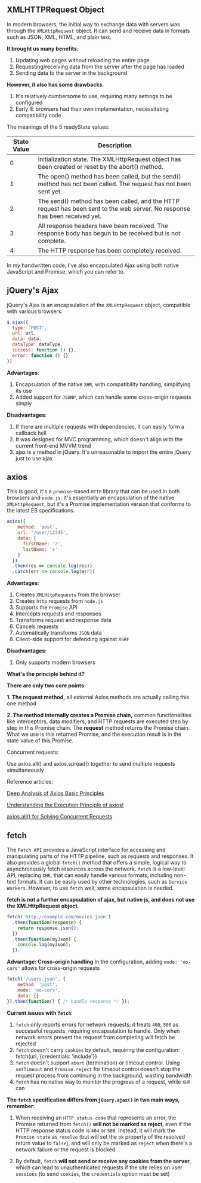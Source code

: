 ## XMLHTTPRequest Object

In modern browsers, the initial way to exchange data with servers was through the `XMLHttpRequest` object. It can send and receive data in formats such as JSON, XML, HTML, and plain text.

**It brought us many benefits**:

1. Updating web pages without reloading the entire page
2. Requesting/receiving data from the server after the page has loaded
3. Sending data to the server in the background

**However, it also has some drawbacks**:

1. It's relatively cumbersome to use, requiring many settings to be configured
2. Early IE browsers had their own implementation, necessitating compatibility code

The meanings of the 5 readyState values:

| State Value | Description |
| ------ | ------ |
| 0 | Initialization state. The XMLHttpRequest object has been created or reset by the abort() method. |
| 1 | The open() method has been called, but the send() method has not been called. The request has not been sent yet. |
| 2 | The send() method has been called, and the HTTP request has been sent to the web server. No response has been received yet. |
| 3 | All response headers have been received. The response body has begun to be received but is not complete. |
| 4 | The HTTP response has been completely received. |

In my handwritten code, I've also encapsulated Ajax using both native JavaScript and Promise, which you can refer to.

## jQuery's Ajax

jQuery's Ajax is an encapsulation of the `XMLHttpRequest` object, compatible with various browsers.

``` js
$.ajax({
  type: 'POST',
  url: url, 
  data: data,
  dataType: dataType,
  success: function () {},
  error: function () {}
})
```

**Advantages**:

1. Encapsulation of the native `XHR`, with compatibility handling, simplifying its use
2. Added support for `JSONP`, which can handle some cross-origin requests simply

**Disadvantages**:

1. If there are multiple requests with dependencies, it can easily form a callback hell
2. It was designed for MVC programming, which doesn't align with the current front-end MVVM trend
3. ajax is a method in jQuery. It's unreasonable to import the entire jQuery just to use ajax

## axios

This is good; it's a `promise`-based `HTTP` library that can be used in both browsers and `node.js`. It's essentially an encapsulation of the native `XMLHttpRequest`, but it's a Promise implementation version that conforms to the latest ES specifications.

``` js
axios({
    method: 'post',
    url: '/user/12345',
    data: {
      firstName: 'z',
      lastName: 's'
    }
  })
  .then(res => console.log(res))
  .catch(err => console.log(err))
```

**Advantages**:

1. Creates `XMLHttpRequests` from the browser
2. Creates `http` requests from `node.js`
3. Supports the `Promise` API
4. Intercepts requests and responses
5. Transforms request and response data
6. Cancels requests
7. Automatically transforms `JSON` data
8. Client-side support for defending against `XSRF`

**Disadvantages**:

1. Only supports modern browsers

**What's the principle behind it?**

**There are only two core points:**

**1. The request method,** all external Axios methods are actually calling this one method

**2. The method internally creates a Promise chain,** common functionalities like interceptors, data modifiers, and HTTP requests are executed step by step in this Promise chain. The **request** method returns the Promise chain. What we use is this returned Promise, and the execution result is in the state value of this Promise.

Concurrent requests:

Use axios.all() and axios.spread() together to send multiple requests simultaneously

Reference articles:

[Deep Analysis of Axios Basic Principles](https://juejin.im/post/6844904199302430733#heading-0)

[Understanding the Execution Principle of axios!](https://juejin.im/post/6844903685068161038#heading-1)

[axios.all() for Solving Concurrent Requests](https://segmentfault.com/a/1190000019882188)

## fetch

The `Fetch API` provides a JavaScript interface for accessing and manipulating parts of the HTTP pipeline, such as requests and responses. It also provides a global `fetch()` method that offers a simple, logical way to asynchronously fetch resources across the network.
`fetch` is a low-level API, replacing `XHR`, that can easily handle various formats, including non-text formats. It can be easily used by other technologies, such as `Service Workers`. However, to use `fetch` well, some encapsulation is needed.

**fetch is not a further encapsulation of ajax, but native js, and does not use the XMLHttpRequest object**.

``` js
fetch('http://example.com/movies.json')
  .then(function(response) {
    return response.json();
  })
  .then(function(myJson) {
    console.log(myJson);
  });
```

**Advantage: Cross-origin handling**
In the configuration, adding `mode: 'no-cors'` allows for cross-origin requests

```js
fetch('/users.json', {
    method: 'post', 
    mode: 'no-cors',
    data: {}
}).then(function() { /* handle response */ });
```

**Current issues with `fetch`**:

1. `fetch` only reports errors for network requests; it treats `400`, `500` as successful requests, requiring encapsulation to handle. Only when network errors prevent the request from completing will fetch be rejected
2. `fetch` doesn't carry `cookies` by default, requiring the configuration: fetch(url, {credentials: 'include'})
3. `fetch` doesn't support `abort` (termination) or timeout control. Using `setTimeout` and `Promise.reject` for timeout control doesn't stop the request process from continuing in the background, wasting bandwidth
4. `fetch` has no native way to monitor the progress of a request, while `XHR` can

**The `fetch` specification differs from `jQuery.ajax()` in two main ways, remember:**

1. When receiving an `HTTP status code` that represents an error, the Promise returned from `fetch()` **will not be marked as reject**, even if the HTTP response status code is `404` or `500`. Instead, it will mark the `Promise state` as `resolve` (but will set the `ok` property of the resolved return value to `false`), and will only be marked as `reject` when there's a network failure or the request is blocked

2. By default, `fetch` **will not send or receive any cookies from the server**, which can lead to unauthenticated requests if the site relies on user `sessions` (to send `cookies`, the `credentials` option must be set)